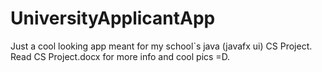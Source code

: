 # UniversityApplicantApp
Just a cool looking app meant for my school`s java (javafx ui) CS Project. Read CS Project.docx for more info and cool pics =D.
